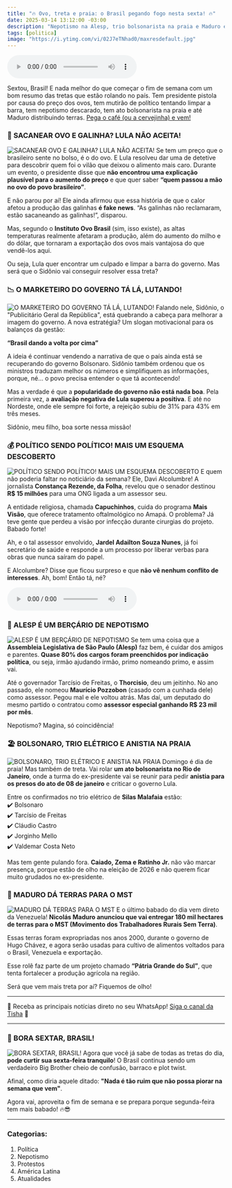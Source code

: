 ```yaml
---
title: "🔥 Ovo, treta e praia: o Brasil pegando fogo nesta sexta! 🔥"
date: 2025-03-14 13:12:00 -03:00
description: "Nepotismo na Alesp, trio bolsonarista na praia e Maduro entregando terras ao MST. Sexta-feira cheia de tretas e polêmicas no Brasil e além!"
tags: [politica]
image: "https://i.ytimg.com/vi/02J7eTNhad0/maxresdefault.jpg"
---
```

<audio id="player-audio" controls>
<source src="./audio/ovo-treta-e-praia-o-brasil-pegando-fogo-nesta-sexta-p1.mp3" type="audio/mpeg">
</audio>

Sextou, Brasil! E nada melhor do que começar o fim de semana com um bom resumo das tretas que estão rolando no país. Tem presidente pistola por causa do preço dos ovos, tem mutirão de político tentando limpar a barra, tem nepotismo descarado, tem ato bolsonarista na praia e até Maduro distribuindo terras. [Pega o café (ou a cervejinha) e vem!](./cafezinho)



### **🥚 SACANEAR OVO E GALINHA? LULA NÃO ACEITA!**
![SACANEAR OVO E GALINHA? LULA NÃO ACEITA!](https://i.ytimg.com/vi/02J7eTNhad0/maxresdefault.jpg)
Se tem um preço que o brasileiro sente no bolso, é o do ovo. E Lula resolveu dar uma de detetive para descobrir quem foi o vilão que deixou o alimento mais caro. Durante um evento, o presidente disse que **não encontrou uma explicação plausível para o aumento do preço** e que quer saber **“quem passou a mão no ovo do povo brasileiro”**.

E não parou por aí! Ele ainda afirmou que essa história de que o calor afetou a produção das galinhas **é fake news**. “As galinhas não reclamaram, estão sacaneando as galinhas!”, disparou.

Mas, segundo o **Instituto Ovo Brasil** (sim, isso existe), as altas temperaturas realmente afetaram a produção, além do aumento do milho e do dólar, que tornaram a exportação dos ovos mais vantajosa do que vendê-los aqui.

Ou seja, Lula quer encontrar um culpado e limpar a barra do governo. Mas será que o Sidônio vai conseguir resolver essa treta?



### **📉 O MARKETEIRO DO GOVERNO TÁ LÁ, LUTANDO!**
![O MARKETEIRO DO GOVERNO TÁ LÁ, LUTANDO!](https://i1.wp.com/iclnoticias.com.br/wp-content/uploads/2025/03/coletiva-sidonio_mcamgo_abr_14012025-5.webp?resize=750,375)
Falando nele, Sidônio, o "Publicitário Geral da República", está quebrando a cabeça para melhorar a imagem do governo. A nova estratégia? Um slogan motivacional para os balanços da gestão:

**“Brasil dando a volta por cima”**

A ideia é continuar vendendo a narrativa de que o país ainda está se recuperando do governo Bolsonaro. Sidônio também ordenou que os ministros traduzam melhor os números e simplifiquem as informações, porque, né… o povo precisa entender o que tá acontecendo!

Mas a verdade é que a **popularidade do governo não está nada boa**. Pela primeira vez, a **avaliação negativa de Lula superou a positiva**. E até no Nordeste, onde ele sempre foi forte, a rejeição subiu de 31% para 43% em três meses.

Sidônio, meu filho, boa sorte nessa missão!



### **💰 POLÍTICO SENDO POLÍTICO! MAIS UM ESQUEMA DESCOBERTO**
![POLÍTICO SENDO POLÍTICO! MAIS UM ESQUEMA DESCOBERTO](https://i1.wp.com/blogdeolhonacidade.com.br/wp-content/uploads/b6c85dfa-54385016685_373ea5ea7b_o-1200x675.jpg?resize=750,375)
E quem não poderia faltar no noticiário da semana? 
Ele, Davi Alcolumbre! A jornalista **Constança Rezende, da Folha**, revelou que o senador destinou **R$ 15 milhões** para uma ONG ligada a um assessor seu.

A entidade religiosa, chamada **Capuchinhos**, cuida do programa **Mais Visão**, que oferece tratamento oftalmológico no Amapá. O problema? Já teve gente que perdeu a visão por infecção durante cirurgias do projeto. Babado forte!

Ah, e o tal assessor envolvido, **Jardel Adailton Souza Nunes**, já foi secretário de saúde e responde a um processo por liberar verbas para obras que nunca saíram do papel.

E Alcolumbre? Disse que ficou surpreso e que **não vê nenhum conflito de interesses**. Ah, bom! Então tá, né?

<audio id="player-audio" controls>
<source src="./audio/ovo-treta-e-praia-o-brasil-pegando-fogo-nesta-sexta-p2.mp3" type="audio/mpeg">
</audio>

### **🍼 ALESP É UM BERÇÁRIO DE NEPOTISMO**
![ALESP É UM BERÇÁRIO DE NEPOTISMO](https://i1.wp.com/diariomsnews.com.br/wp-content/uploads/2021/07/ilustracao-nepotismo.jpg?resize=750,450)
Se tem uma coisa que a **Assembleia Legislativa de São Paulo (Alesp)** faz bem, é cuidar dos amigos e parentes. **Quase 80% dos cargos foram preenchidos por indicação política**, ou seja, irmão ajudando irmão, primo nomeando primo, e assim vai.

Até o governador Tarcísio de Freitas, o **Thorcisio**, deu um jeitinho. No ano passado, ele nomeou **Maurício Pozzobon** (casado com a cunhada dele) como assessor. Pegou mal e ele voltou atrás. Mas daí, um deputado do mesmo partido o contratou como **assessor especial ganhando R$ 23 mil por mês**.

Nepotismo? Magina, só coincidência!



### **🏖️ BOLSONARO, TRIO ELÉTRICO E ANISTIA NA PRAIA**
![BOLSONARO, TRIO ELÉTRICO E ANISTIA NA PRAIA](https://i1.wp.com/images.jota.info/wp-content/uploads/2024/02/img-4665.webp?resize=750,450)
Domingo é dia de praia! Mas também de treta. Vai rolar **um ato bolsonarista no Rio de Janeiro**, onde a turma do ex-presidente vai se reunir para pedir **anistia para os presos do ato de 08 de janeiro** e criticar o governo Lula.

Entre os confirmados no trio elétrico de **Silas Malafaia** estão:  
✔️ Bolsonaro  
✔️ Tarcísio de Freitas  
✔️ Cláudio Castro  
✔️ Jorginho Mello  
✔️ Valdemar Costa Neto

Mas tem gente pulando fora. **Caiado, Zema e Ratinho Jr.** não vão marcar presença, porque estão de olho na eleição de 2026 e não querem ficar muito grudados no ex-presidente.



### **🚜 MADURO DÁ TERRAS PARA O MST**
![MADURO DÁ TERRAS PARA O MST](https://i1.wp.com/www.cnnbrasil.com.br/wp-content/uploads/sites/12/2024/08/Maduro-MST-e1724864036790.jpg?resize=750,375)
E o último babado do dia vem direto da Venezuela! **Nicolás Maduro anunciou que vai entregar 180 mil hectares de terras para o MST (Movimento dos Trabalhadores Rurais Sem Terra)**.

Essas terras foram expropriadas nos anos 2000, durante o governo de Hugo Chávez, e agora serão usadas para cultivo de alimentos voltados para o Brasil, Venezuela e exportação.

Esse rolê faz parte de um projeto chamado **“Pátria Grande do Sul”**, que tenta fortalecer a produção agrícola na região.

Será que vem mais treta por aí? Fiquemos de olho!

---
🌟 Receba as principais notícias direto no seu WhatsApp! <a href="https://www.whatsapp.com/channel/0029VaiPYBPLo4heVf0U3u2d" target="_blank" rel="noopener noreferrer">Siga o canal da Tisha</a> 📲

---

### **🎉 BORA SEXTAR, BRASIL!**
![BORA SEXTAR, BRASIL!](https://i1.wp.com/pbs.twimg.com/media/EeR1dS0XgAA59V2.jpg?resize=750,375)
Agora que você já sabe de todas as tretas do dia, **pode curtir sua sexta-feira tranquilo**! O Brasil continua sendo um verdadeiro Big Brother cheio de confusão, barraco e plot twist.

Afinal, como diria aquele ditado: **"Nada é tão ruim que não possa piorar na semana que vem"**.

Agora vai, aproveita o fim de semana e se prepara porque segunda-feira tem mais babado! 🔥😎

---

### **Categorias:**
1.  Política  
2.  Nepotismo
3.  Protestos
4.  América Latina
5.  Atualidades
